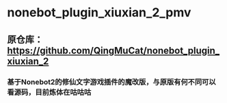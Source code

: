 # nonebot_plugin_xiuxian_2_pmv
## 原仓库：https://github.com/QingMuCat/nonebot_plugin_xiuxian_2

### 基于Nonebot2的修仙文字游戏插件的魔改版，与原版有何不同可以看源码，目前炼体在咕咕咕
